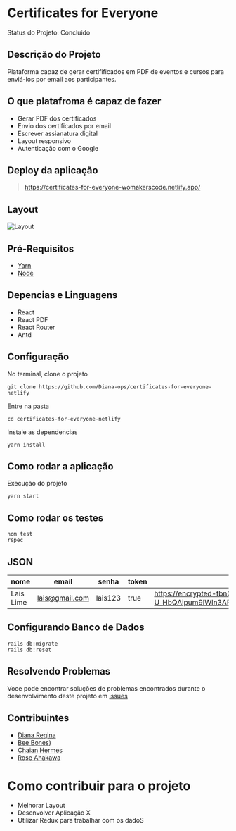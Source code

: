 # Certificates for Everyone 

Status do Projeto: Concluido 

## Descrição do Projeto 

Plataforma capaz de gerar certifificados em PDF de eventos e cursos para enviá-los por email aos participantes. 

## O que platafroma é capaz de fazer 

- Gerar PDF dos certificados
- Envio dos certificados por email
- Escrever assianatura digital 
- Layout responsivo 
- Autenticação com o Google 

## Deploy da aplicação 

> https://certificates-for-everyone-womakerscode.netlify.app/

## Layout 

![Layout](https://github.com/Diana-ops/certificates-for-everyone-netlify/blob/master/layout.png)

## Pré-Requisitos 

- [Yarn](https://classic.yarnpkg.com/pt-BR/docs/install/#windows-stable) 
- [Node](https://nodejs.org/en/) 

## Depencias e Linguagens 

- React
- React PDF
- React Router
- Antd 

## Configuração 

No terminal, clone o projeto

```
git clone https://github.com/Diana-ops/certificates-for-everyone-netlify
```

Entre na pasta 

```
cd certificates-for-everyone-netlify
```

Instale as dependencias 

```
yarn install
```

## Como rodar a aplicação

Execução do projeto

```
yarn start
```

## Como rodar os testes 

```
nom test 
rspec
```

## JSON 

|nome|email|senha|token|avatar|
| -------- | -------- | -------- | -------- | -------- |
|Lais Lime | lais@gmail.com | lais123 | true | https://encrypted-tbn0.gstatic.com/images?q=tbn%3AANd9GcS9-U_HbQAipum9lWln3APcBIwng7T46hdBA42EJv8Hf6Z4fDT3&usqp=CAU |

## Configurando Banco de Dados 

```
rails db:migrate
rails db:reset
```

## Resolvendo Problemas 

Voce pode encontrar soluções de problemas encontrados durante o desenvolvimento deste projeto em [issues](https://github.com/Diana-ops/rental-cars-treina-dev-1/issues) 

## Contribuintes 

- [Diana Regina](https://github.com/Diana-ops) 
- [Bee Bones](https://github.com/beebones))
- [Chaian Hermes](https://github.com/chaihermes)
- [Rose Ahakawa](https://github.com/ahakawa)

# Como contribuir para o projeto

- Melhorar Layout
- Desenvolver Aplicação X
- Utilizar Redux para trabalhar com os dadoS

